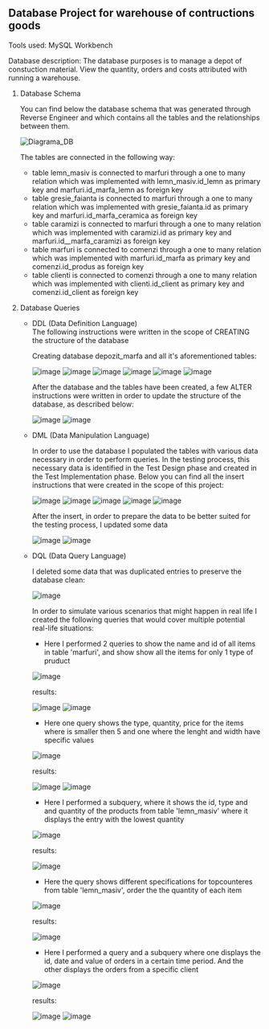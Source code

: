 ## Database Project for warehouse of contructions goods

Tools used: MySQL Workbench

Database description: The database purposes is to manage a depot of constuction material. View the quantity, orders and costs attributed with running a warehouse.

  1. Database Schema
     
     You can find below the database schema that was generated through Reverse Engineer and which contains all the tables and the relationships between them.
     
     ![Diagrama_DB](https://github.com/user-attachments/assets/e6dcb59d-5bc0-458e-9bf5-dd59d7af50ee)

     The tables are connected in the following way:
           <ul>
                <li>table lemn_masiv is connected to marfuri through a one to many relation which was implemented with lemn_masiv.id_lemn as primary key and marfuri.id_marfa_lemn as foreign key</li>
                <li>table gresie_faianta is connected to marfuri through a one to many relation which was implemented with gresie_faianta.id as primary key and marfuri.id_marfa_ceramica as foreign key</li>
                <li>table caramizi is connected to marfuri through a one to many relation which was implemented with caramizi.id as primary key and marfuri.id__marfa_caramizi as foreign key</li>
                <li>table marfuri is connected to comenzi through a one to many relation which was implemented with marfuri.id_marfa as primary key and comenzi.id_produs as foreign key</li>
                <li>table clienti is connected to comenzi through a one to many relation which was implemented with clienti.id_client as primary key and comenzi.id_client as foreign key</li>
        </ul>
  2. Database Queries
         <ul>
                <li>DDL (Data Definition Language)</li>
                The following instructions were written in the scope of CREATING the structure of the database
     
      Creating database depozit_marfa and all it's aforementioned tables:
     
      ![image](https://github.com/user-attachments/assets/2f8d3927-fb00-43e3-96a2-1a29d175db94) ![image](https://github.com/user-attachments/assets/0180ed81-32db-4fd6-b3e0-11765f988589) 
     ![image](https://github.com/user-attachments/assets/b44d550e-7afd-4f5b-aff3-c14005eb00ce) ![image](https://github.com/user-attachments/assets/d5e8534d-5257-419f-99b7-af63b1ae9747) ![image](https://github.com/user-attachments/assets/e67a82e1-fc30-4ac3-a5ce-8d95fa810769) ![image](https://github.com/user-attachments/assets/1242d47b-5235-42a2-99d8-0eec2af688e2)

     After the database and the tables have been created, a few ALTER instructions were written in order to update the structure of the database, as described below:
     
     ![image](https://github.com/user-attachments/assets/c0fde079-2101-4101-896d-cdc0e4762859) ![image](https://github.com/user-attachments/assets/b188894a-13e5-4cb4-b7ad-68761fc596f2)


     <li>DML (Data Manipulation Language)</li>

     In order to use the database I populated the tables with various data necessary in order to perform queries. In the testing process, this necessary data is identified in the Test Design phase and created in the Test Implementation phase.
     Below you can find all the insert instructions that were created in the scope of this project:
     
     ![image](https://github.com/user-attachments/assets/93025d17-cbfa-4224-b6b3-c6a4d889f0ca) ![image](https://github.com/user-attachments/assets/541beaa0-c3b1-4678-96ca-d1e98b778d87)
     ![image](https://github.com/user-attachments/assets/db803da6-6f0c-4a8f-b65a-8ca270ea557c) ![image](https://github.com/user-attachments/assets/772c2175-67e4-4848-a1d7-f0c04b5b9957)
     ![image](https://github.com/user-attachments/assets/3f6c1ebd-1de7-4995-bd13-bf0b2794fde9)

     After the insert, in order to prepare the data to be better suited for the testing process, I updated some data

     ![image](https://github.com/user-attachments/assets/66ce36af-4b4c-4932-8232-7c94b0728941)
     ![image](https://github.com/user-attachments/assets/917e67f8-1926-4b28-8854-d8167bd22bdb)

     <li>DQL (Data Query Language)</li>
     
      I deleted some data that was duplicated entries to preserve the database clean:

     ![image](https://github.com/user-attachments/assets/da61f906-cd3e-4555-9929-8d036c6625dc)
     
     In order to simulate various scenarios that might happen in real life I created the following queries that would cover multiple potential real-life situations:
     
     - Here I performed 2 queries to show the name and id of all items in table 'marfuri', and show show all the items for only 1 type of pruduct
     
     ![image](https://github.com/user-attachments/assets/4fa6b6ec-ef00-48ac-a0e0-34b489417e2d)
     
     results:
     
     ![image](https://github.com/user-attachments/assets/df180cb2-137b-4fc8-8ae8-86dc3ff85cd3) ![image](https://github.com/user-attachments/assets/4a36f01c-af04-4a2f-a755-af27df8dc059)

     - Here one query shows the type, quantity, price for the items where is smaller then 5 and one where the lenght and width have specific values

     ![image](https://github.com/user-attachments/assets/5709f35b-b307-4d32-8e7a-a9482961b972)

     results:

     ![image](https://github.com/user-attachments/assets/cad3a93f-1178-4a17-9e4e-beea0dc5076d) ![image](https://github.com/user-attachments/assets/2c2ba7f9-7837-4937-84fd-38d3fc94c53e)

     - Here I performed a subquery, where it shows the id, type and and quantity of the products from table 'lemn_masiv' where it displays the entry with the lowest quantity
     
     ![image](https://github.com/user-attachments/assets/807aa7bb-7cff-423c-aba8-f52ac934bd78)

     results:

     ![image](https://github.com/user-attachments/assets/01c91ba9-d9b7-48bc-9ec0-669f8554e4cd)

     - Here the query shows different specifications for topcounteres from table 'lemn_masiv', order the the quantity of each item
    
     ![image](https://github.com/user-attachments/assets/2f3d0f19-228b-4a26-a373-50a215352d57)

     results:

     ![image](https://github.com/user-attachments/assets/817a96c6-20a1-43eb-8210-bc8341c78699)

     - Here I performed a query and a subquery where one displays the id, date and value of orders in a certain time period. And the other displays the orders from a specific client
    
      ![image](https://github.com/user-attachments/assets/d4758ae7-b30d-4012-b329-642aec3d554e)

     results:

     ![image](https://github.com/user-attachments/assets/7d46e57b-e57c-4da7-9281-5bf7e85e69e4) ![image](https://github.com/user-attachments/assets/8952b434-d68a-4856-95c8-9469f0cb156f)



     
     



  </ul>



  
                  
